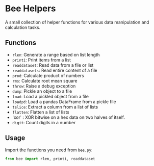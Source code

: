 # Bee Helpers

A small collection of helper functions for various data manipulation and calculation tasks.

## Functions

- `rlen`: Generate a range based on list length
- `printi`: Print items from a list
- `readdataset`: Read data from a file or list
- `readdatasets`: Read entire content of a file
- `prod`: Calculate product of numbers
- `rms`: Calculate root mean square
- `throw`: Raise a debug exception
- `dump`: Pickle an object to a file
- `load`: Load a pickled object from a file
- `loadpd`: Load a pandas DataFrame from a pickle file
- `tslice`: Extract a column from a list of lists
- `flatten`: Flatten a list of lists
- 'xor' : XOR bitwise on a hex data on two halves of itself.
- `digit`: Count digits in a number

## Usage

Import the functions you need from `bee.py`:

```python
from bee import rlen, printi, readdataset